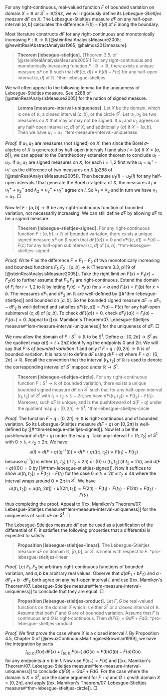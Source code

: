 For any right-continuous, real-valued function $F$ of bounded variation on domain $X = \mathbb{R}$ or $S^1 = \mathbb{R} / 2\pi \mathbb{Z}$, we will rigorously define its _Lebesgue-Stieltjes measure_ $dF$ on $X$. The Lebesgue-Stieltjes measure $dF$ on any half-open interval $(a, b]$ calculates the difference $F(b) - F(a)$ of $F$ along the boundary.

Most literature constructs $dF$ for any right-continuous and monotonically increasing $F : \mathbb{R} \to \mathbb{R}$ [@steinRealAnalysisMeasure2005; @hewittRealAbstractAnalysis1965; @halmos2013measure].

> __Theorem [lebesgue-stieltjes].__ (Theorem 3.5. of [@steinRealAnalysisMeasure2005]) For any right-continuous and monotonically increasing function $F : \mathbb{R} \to \mathbb{R}$, there exists a unique measure $dF$ on $\mathbb{R}$ such that $dF((c, d]) = F(d) - F(c)$ for any half-open interval $(c, d]$ of $\mathbb{R}$.
> ^thm-lebesgue-stieltjes

We will often appeal to the following lemma for the uniqueness of Lebesgue-Stieltjes measure. See p288 of [@steinRealAnalysisMeasure2005] for the notion of signed measure.

> __Lemma [measure-interval-uniqueness].__ Let $X$ be the domain, which is one of $\mathbb{R}$, a closed interval $[a, b]$, or the circle $S^1$. Let $u_1, u_2$ be two measures on $X$ that may or may not be signed. If $u_1$ and $u_2$ agrees on any half-open interval $(c, d]$ of $X$, and additionally $\left\{ a \right\}$ if $X = [a, b]$. Then we have $u_1 = u_2$.
> ^lem-measure-interval-uniqueness

_Proof._ If $u_1, u_2$ are measures (not signed) on $X$, then since the Borel $\sigma$-algebra of $X$ is generated by half-open intervals $I$ (and also $I = \left\{ a \right\}$ if $X = [a, b]$), we can appeal to the Carathéodory extension theorem to conclude $u_1 = u_2$. If $u_1, u_2$ are signed measures on $X$, for each $i=1, 2$ first write $u_i = u_i^+ - u_i^-$ as the difference of two measures on $X$ (p288 of [@steinRealAnalysisMeasure2005]). Then because $u_1(I) = u_2(I)$ for any half-open intervals $I$ that generate the Borel $\sigma$-algebra of $X$, the measures $\lambda_1 = u_1^+ + u_2^-$ and $\lambda_2 = u_2^+ + u_1^-$ agree on $I$. So $\lambda_1 = \lambda_2$ and in turn we have $u_1 = u_2$. □

Now let $F : [a, b] \to \mathbb{R}$ be any right-continuous function of bounded variation, not necessarily increasing. We can still define $dF$ by allowing $dF$ to be a _signed_ measure.

> __Theorem [lebesgue-stieltjes-signed].__ For any right-continuous function $F : [a, b] \to \mathbb{R}$ of bounded variation, there exists a unique signed measure $dF$ on $\mathbb{R}$ such that $dF(\left\{ a \right\}) = 0$ and $dF((c, d]) = F(d) - F(c)$ for any half-open subinterval $(c, d]$ of $[a, b]$.
> ^thm-lebesgue-stieltjes-signed

_Proof._ Write $F$ as the difference $F = F_1 - F_2$ of two monotonically increasing and bounded functions $F_1, F_2 : [a, b] \to \mathbb{R}$ (Theorem 3.3, p119 of [@steinRealAnalysisMeasure2005]). Take the right limit on $F(x) = F_1(x) - F_2(x)$ to further assume that $F_1, F_2$ are right-continuous. Extend the domain of $F_i$ for $i=1, 2$ to $\mathbb{R}$ by letting $F_i(x) = F_i(a)$ for $x < a$ and $F_i(x) = F_i(b)$ for $x > b$. The measures $dF_1$ and $dF_2$ on $\mathbb{R}$ are well-defined by [[#^thm-lebesgue-stieltjes]] and bounded on $[a, b]$. So the bounded signed measure $dF := dF_1 - dF_2$ is well-defined and satisfies $dF((c, d]) = F(d) - F(c)$ for any half-open subinterval $(c, d]$ of $[a, b]$. To check $dF(\left\{ a \right\}) = 0$, check $dF_i(\left\{ a \right\}) = F_i(a) - F_i(a-) = 0$. Appeal to [[xx. Mamikon's Theorem/07. Lebesgue-Stieltjes measure#^lem-measure-interval-uniqueness]] for the uniqueness of $dF$. □

We now allow the domain of $F : S^1 \to \mathbb{R}$ to be $S^1$. Define $q : [0, 2\pi] \to S^1$ as the quotient map $q(t) = t + 2\pi \mathbb{Z}$ identifying the endpoints $0$ and $2\pi$. We will say that $F$ is _of bounded variation_ if and only if $F \circ q : [0, 2\pi] \to \mathbb{R}$ is of bounded variation. It is natural to define $dF$ using $d(F \circ q)$ where $F \circ q : [0, 2\pi] \to \mathbb{R}$. Recall the convention that the interval $(t_1, t_2]$ of $\mathbb{R}$ is used to denote the corresponding interval of $S^1$ mapped under $\mathbb{R} \to S^1$.

> __Theorem [lebesgue-stieltjes-circle].__ For any right-continuous function $F : S^1 \to \mathbb{R}$ of bounded variation, there exists a unique bounded signed measure $dF$ on $S^1$ such that for any half-open interval $(t_1, t_2]$ of $S^1$ with $t_1 < t_2 \leq t_1 + 2\pi$, we have $dF((t_1, t_2]) = F(t_2) - F(t_1)$. Moreover, such $dF$ is unique, and is the pushforward of $d(F \circ q)$ under the quotient map $q : [0, 2\pi] \to S^1$.
> ^thm-lebesgue-stieltjes-circle

_Proof._ The function $F \circ q : [0, 2\pi] \to \mathbb{R}$ is right-continuous and of bounded variation. So its Lebesgue-Stieltjes measure $d(F \circ q)$ on $[0, 2\pi]$ is well-defined by [[#^thm-lebesgue-stieltjes-signed]]. Now let $u$ be the pushforward of $d(F \circ q)$ under the map $q$. Take any interval $I = (t_1, t_2]$ of $S^1$ with $0 \leq t_1 < t_2 \leq 2\pi$. We have
$$
u(I) = d(F \circ q)(q^{-1}(I)) = d(F \circ q)((t_1, t_2]) = F(t_1) - F(t_2)
$$
because $q^{-1}(I)$ is either $(t_1, t_2]$ (if $t_2 < 2\pi$) or $\left\{ 0 \right\} \cup (t_1, t_2]$ (if $t_2 = 2\pi$), and $d(F \circ q)(\left\{ 0 \right\}) = 0$ by [[#^thm-lebesgue-stieltjes-signed]]. Now it suffices to show $u((t_1, t_2]) = F(t_2) - F(t_1)$ for the case $0 \leq t_1 \leq 2\pi \leq t_2 \leq 4\pi$ where the interval wraps around $0 = 2\pi$ in $S^1$. We have
$$
u((t_1, t_2]) = u((t_1, 2\pi]) + u((2\pi, t_2]) = F(2\pi) - F(t_1) + F(t_2) - F(2\pi) = F(t_2) - F(t_1)
$$
thus completing the proof. Appeal to [[xx. Mamikon's Theorem/07. Lebesgue-Stieltjes measure#^lem-measure-interval-uniqueness]] for the uniqueness of such $dF$ on $S^1$. □

The Lebesgue-Stieltjes measure $dF$ can be used as a justification of the differential of $F$. It satisfies the following properties that a differential is expected to satisfy.

> __Proposition [lebesgue-stieltjes-linear].__ The Lebesgue-Stieltjes measure $dF$ on domain $\mathbb{R}$, $[a, b]$, or $S^1$ is linear with respect to $F$.
> ^pro-lebesgue-stieltjes-linear

_Proof._ Let $F_1, F_2$ be arbitrary right-continuous functions of bounded variation, and $a, b$ be arbitrary real values. Observe that $d(aF_1 + bF_2)$ and $a \cdot dF_1 + b \cdot dF_2$ both agree on any half-open interval $I$, and use [[xx. Mamikon's Theorem/07. Lebesgue-Stieltjes measure#^lem-measure-interval-uniqueness]] to conclude that they are equal. □

> __Proposition [lebesgue-stieltjes-product].__ Let $F, G$ be real-valued functions on the domain $X$ which is either $S^1$ or a closed interval of $\mathbb{R}$. Assume that both $F$ and $G$ are of bounded variation. Assume that $F$ is continuous and $G$ is right-continuous. Then $d(FG) = G dF + F dG$.
> ^pro-lebesgue-stieltjes-product

_Proof._ We first prove the case where $X$ is a closed interval $I$. By Proposition 4.5, Chapter 0 of [@revuzContinuousMartingalesBrownian1999], we have the integration by parts
$$
\int_{(a, b]} G(x)\, dF(x) + \int_{(a, b]} F(x-) \, dG(x) = F(b) G(b) - F(a) G(a).
$$
for any endpoints $a \leq b$ in $I$. Now use $F(x-) = F(x)$ and [[xx. Mamikon's Theorem/07. Lebesgue-Stieltjes measure#^lem-measure-interval-uniqueness]] to conclude $d(FG) = G dF + F dG$. For the case where the domain is $X = S^1$, use the same argument for $F \circ q$ and $G \circ q$ with domain $X = [0, 2\pi]$, and apply [[xx. Mamikon's Theorem/07. Lebesgue-Stieltjes measure#^thm-lebesgue-stieltjes-circle]]. □